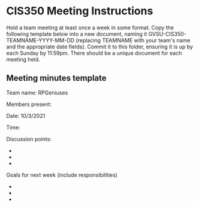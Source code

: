 # CIS350 Meeting Instructions

Hold a team meeting at least once a week in some format.  Copy the following template below into a new document, naming it GVSU-CIS350-TEAMNAME-YYYY-MM-DD (replacing TEAMNAME with your team's name and the appropriate date fields).  Commit it to this folder, ensuring it is up by each Sunday by 11:59pm.  There should be a unique document for each meeting held.

## Meeting minutes template

Team name: RPGeniuses

Members present:

Date: 10/3/2021

Time:

Discussion points: 

*
*
*

Goals for next week (include responsibilities)

*
*
*

